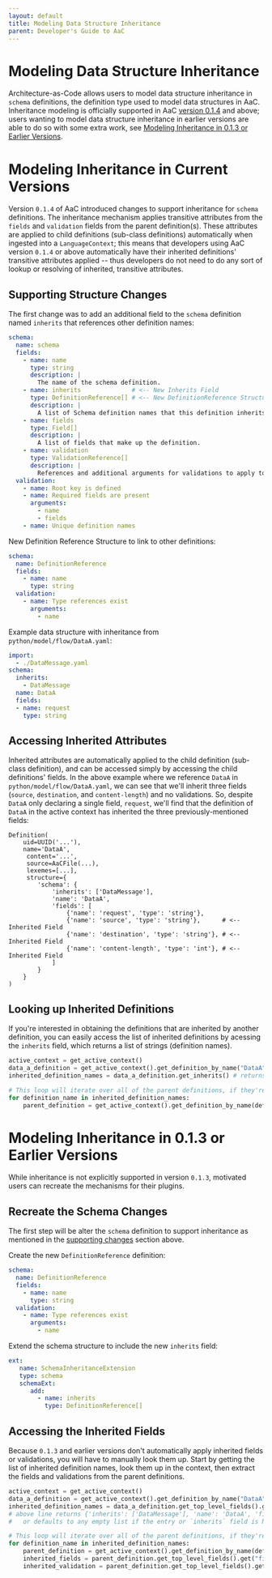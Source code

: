 ```yaml
---
layout: default
title: Modeling Data Structure Inheritance
parent: Developer's Guide to AaC
---
```


# Modeling Data Structure Inheritance
Architecture-as-Code allows users to model data structure inheritance in `schema` definitions, the definition type used to model data structures in AaC. Inheritance modeling is officially supported in AaC [version 0.1.4](https://github.com/jondavid-black/AaC/releases/tag/v0.1.4) and above; users wanting to model data structure inheritance in earlier versions are able to do so with some extra work, see [Modeling Inheritance in 0.1.3 or Earlier Versions](#modeling-inheritance-in-012-or-earlier-versions).

# Modeling Inheritance in Current Versions
Version `0.1.4` of AaC introduced changes to support inheritance for `schema` definitions. The inheritance mechanism applies transitive attributes from the `fields` and `validation` fields from the parent definition(s). These attributes are applied to child definitions (sub-class definitions) automatically when ingested into a `LanguageContext`; this means that developers using AaC version `0.1.4` or above automatically have their inherited definitions' transitive attributes applied -- thus developers do not need to do any sort of lookup or resolving of inherited, transitive attributes.

## Supporting Structure Changes
The first change was to add an additional field to the `schema` definition named `inherits` that references other definition names:
```yaml
schema:
  name: schema
  fields:
    - name: name
      type: string
      description: |
        The name of the schema definition.
    - name: inherits              # <-- New Inherits Field
      type: DefinitionReference[] # <-- New DefinitionReference Structure
      description: |
        A list of Schema definition names that this definition inherits from.
    - name: fields
      type: Field[]
      description: |
        A list of fields that make up the definition.
    - name: validation
      type: ValidationReference[]
      description: |
        References and additional arguments for validations to apply to the definition.
  validation:
    - name: Root key is defined
    - name: Required fields are present
      arguments:
        - name
        - fields
    - name: Unique definition names
```

New Definition Reference Structure to link to other definitions:
```yaml
schema:
  name: DefinitionReference
  fields:
    - name: name
      type: string
  validation:
    - name: Type references exist
      arguments:
        - name
```
Example data structure with inheritance from `python/model/flow/DataA.yaml`:
```yaml
import:
  - ./DataMessage.yaml
schema:
  inherits:
    - DataMessage
  name: DataA
  fields:
  - name: request
    type: string
```

## Accessing Inherited Attributes
Inherited attributes are automatically applied to the child definition (sub-class definition), and can be accessed simply by accessing the child definitions' fields. In the above example where we reference `DataA` in `python/model/flow/DataA.yaml`, we can see that we'll inherit three fields (`source`, `destination`, and `content-length`) and no validations. So, despite `DataA` only declaring a single field, `request`, we'll find that the definition of `DataA` in the active context has inherited the three previously-mentioned fields:
```
Definition(
    uid=UUID('...'),
    name='DataA',
     content='...',
     source=AaCFile(...),
     lexemes=[...],
     structure={
        'schema': {
            'inherits': ['DataMessage'],
            'name': 'DataA',
            'fields': [
                {'name': 'request', 'type': 'string'},
                {'name': 'source', 'type': 'string'},      # <-- Inherited Field
                {'name': 'destination', 'type': 'string'}, # <-- Inherited Field
                {'name': 'content-length', 'type': 'int'}, # <-- Inherited Field
            ]
        }
    }
)
```

## Looking up Inherited Definitions
If you're interested in obtaining the definitions that are inherited by another definition, you can easily access the list of inherited definitions by acessing the `inherits` field, which returns a list of strings (definition names).
```python
active_context = get_active_context()
data_a_definition = get_active_context().get_definition_by_name("DataA")
inherited_definition_names = data_a_definition.get_inherits() # returns ['DataMessage']

# This loop will iterate over all of the parent definitions, if they're in the active context.
for definition_name in inherited_definition_names:
    parent_definition = get_active_context().get_definition_by_name(definition_name)
```

# Modeling Inheritance in 0.1.3 or Earlier Versions
While inheritance is not explicitly supported in version `0.1.3`, motivated users can recreate the mechanisms for their plugins.

## Recreate the Schema Changes
The first step will be alter the `schema` definition to support inheritance as mentioned in the [supporting changes](#modeling-inheritance-in-012-or-earlier-versions) section above.

Create the new `DefinitionReference` definition:
```yaml
schema:
  name: DefinitionReference
  fields:
    - name: name
      type: string
  validation:
    - name: Type references exist
      arguments:
        - name
```

Extend the schema structure to include the new `inherits` field:
```yaml
ext:
   name: SchemaInheritanceExtension
   type: schema
   schemaExt:
      add:
        - name: inherits
          type: DefinitionReference[]
```

## Accessing the Inherited Fields
Because `0.1.3` and earlier versions don't automatically apply inherited fields or validations, you will have to manually look them up. Start by getting the list of inherited definition names, look them up in the context, then extract the fields and validations from the parent definitions.

```python
active_context = get_active_context()
data_a_definition = get_active_context().get_definition_by_name("DataA")
inherited_definition_names = data_a_definition.get_top_level_fields().get("inherits") or []
# above line returns {'inherits': ['DataMessage'], 'name': 'DataA', 'fields': [{'name': 'request', 'type': 'string'}]}
#   or defaults to any empty list if the entry or `inherits` field is None.

# This loop will iterate over all of the parent definitions, if they're in the active context.
for definition_name in inherited_definition_names:
    parent_definition = get_active_context().get_definition_by_name(definition_name)
    inherited_fields = parent_definition.get_top_level_fields().get("fields") or [] # We access 'fields' again because this is a schema definition
    inherited_validation = parent_definition.get_top_level_fields().get("validation") or []
```